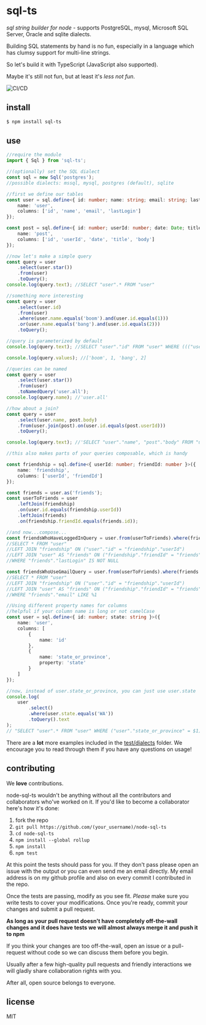 # sql-ts

_sql string builder for node_ - supports PostgreSQL, mysql, Microsoft SQL Server, Oracle and sqlite dialects.

Building SQL statements by hand is no fun, especially in a language which has clumsy support for multi-line strings.

So let's build it with TypeScript (JavaScript also supported).

Maybe it's still not fun, but at least it's _less not fun_.

![CI/CD](https://github.com/charsleysa/node-sql-ts/workflows/CI/CD/badge.svg)

## install

```sh
$ npm install sql-ts
```

## use

```ts
//require the module
import { Sql } from 'sql-ts';

//(optionally) set the SQL dialect
const sql = new Sql('postgres');
//possible dialects: mssql, mysql, postgres (default), sqlite

//first we define our tables
const user = sql.define<{ id: number; name: string; email: string; lastLogin: Date }>({
    name: 'user',
    columns: ['id', 'name', 'email', 'lastLogin']
});

const post = sql.define<{ id: number; userId: number; date: Date; title: string; body: string }>({
    name: 'post',
    columns: ['id', 'userId', 'date', 'title', 'body']
});

//now let's make a simple query
const query = user
    .select(user.star())
    .from(user)
    .toQuery();
console.log(query.text); //SELECT "user".* FROM "user"

//something more interesting
const query = user
    .select(user.id)
    .from(user)
    .where(user.name.equals('boom').and(user.id.equals(1)))
    .or(user.name.equals('bang').and(user.id.equals(2)))
    .toQuery();

//query is parameterized by default
console.log(query.text); //SELECT "user"."id" FROM "user" WHERE ((("user"."name" = $1) AND ("user"."id" = $2)) OR (("user"."name" = $3) AND ("user"."id" = $4)))

console.log(query.values); //['boom', 1, 'bang', 2]

//queries can be named
const query = user
    .select(user.star())
    .from(user)
    .toNamedQuery('user.all');
console.log(query.name); //'user.all'

//how about a join?
const query = user
    .select(user.name, post.body)
    .from(user.join(post).on(user.id.equals(post.userId)))
    .toQuery();

console.log(query.text); //'SELECT "user"."name", "post"."body" FROM "user" INNER JOIN "post" ON ("user"."id" = "post"."userId")'

//this also makes parts of your queries composable, which is handy

const friendship = sql.define<{ userId: number; friendId: number }>({
    name: 'friendship',
    columns: ['userId', 'friendId']
});

const friends = user.as('friends');
const userToFriends = user
    .leftJoin(friendship)
    .on(user.id.equals(friendship.userId))
    .leftJoin(friends)
    .on(friendship.friendId.equals(friends.id));

//and now...compose...
const friendsWhoHaveLoggedInQuery = user.from(userToFriends).where(friends.lastLogin.isNotNull());
//SELECT * FROM "user"
//LEFT JOIN "friendship" ON ("user"."id" = "friendship"."userId")
//LEFT JOIN "user" AS "friends" ON ("friendship"."friendId" = "friends"."id")
//WHERE "friends"."lastLogin" IS NOT NULL

const friendsWhoUseGmailQuery = user.from(userToFriends).where(friends.email.like('%@gmail.com'));
//SELECT * FROM "user"
//LEFT JOIN "friendship" ON ("user"."id" = "friendship"."userId")
//LEFT JOIN "user" AS "friends" ON ("friendship"."friendId" = "friends"."id")
//WHERE "friends"."email" LIKE %1

//Using different property names for columns
//helpful if your column name is long or not camelCase
const user = sql.define<{ id: number; state: string }>({
    name: 'user',
    columns: [
        {
            name: 'id'
        },
        {
            name: 'state_or_province',
            property: 'state'
        }
    ]
});

//now, instead of user.state_or_province, you can just use user.state
console.log(
    user
        .select()
        .where(user.state.equals('WA'))
        .toQuery().text
);
// "SELECT "user".* FROM "user" WHERE ("user"."state_or_province" = $1)"
```

There are a **lot** more examples included in the [test/dialects](https://github.com/charsleysa/node-sql-ts/tree/master/test/dialects) folder. We encourage you to read through them if you have any questions on usage!

## contributing

We **love** contributions.

node-sql-ts wouldn't be anything without all the contributors and collaborators who've worked on it.
If you'd like to become a collaborator here's how it's done:

1. fork the repo
2. `git pull https://github.com/(your_username)/node-sql-ts`
3. `cd node-sql-ts`
4. `npm install --global rollup`
5. `npm install`
6. `npm test`

At this point the tests should pass for you. If they don't pass please open an issue with the output or you can even send me an email directly.
My email address is on my github profile and also on every commit I contributed in the repo.

Once the tests are passing, modify as you see fit. _Please_ make sure you write tests to cover your modifications. Once you're ready, commit your changes and submit a pull request.

**As long as your pull request doesn't have completely off-the-wall changes and it does have tests we will almost always merge it and push it to npm**

If you think your changes are too off-the-wall, open an issue or a pull-request without code so we can discuss them before you begin.

Usually after a few high-quality pull requests and friendly interactions we will gladly share collaboration rights with you.

After all, open source belongs to everyone.

## license

MIT
